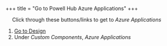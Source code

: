+++
title = "Go to Powell Hub Azure Applications"
+++

&emsp; Click through these buttons/links to get to *Azure Applications*

1. [Go to Design](./to_design.md)
2. Under *Custom Components*, *Azure Applications*
